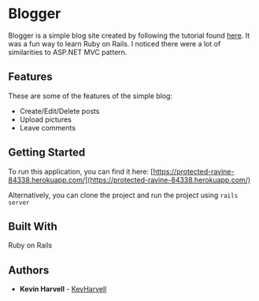 # Blogger

Blogger is a simple blog site created by following the tutorial found [here](http://tutorials.jumpstartlab.com/projects/blogger.html). It was a fun way to learn Ruby on Rails. I noticed there were a lot of similarities to ASP.NET MVC pattern.

## Features
These are some of the features of the simple blog:
* Create/Edit/Delete posts
* Upload pictures
* Leave comments

## Getting Started

To run this application, you can find it here: [https://protected-ravine-84338.herokuapp.com/](https://protected-ravine-84338.herokuapp.com/)

Alternatively, you can clone the project and run the project using `rails server`

## Built With

Ruby on Rails

## Authors

* **Kevin Harvell** - [KevHarvell](https://github.com/kevharvell)